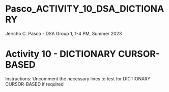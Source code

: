# Pasco_ACTIVITY_10_DSA_DICTIONARY
Jericho C. Pasco - DSA Group 1, 1-4 PM, Summer 2023

# Activity 10 - DICTIONARY CURSOR-BASED
Instructions: Uncomment the necessary lines to test for DICTIONARY CURSOR-BASED if required
